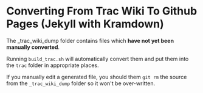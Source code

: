 # Converting From Trac Wiki To Github Pages (Jekyll with Kramdown)

The _trac_wiki_dump folder contains files which **have not yet been manually converted**.

Running `build_trac.sh` will automatically convert them and put them into the `trac` folder in appropriate places.

If you manually edit a generated file, you should them `git rm` the source from the `_trac_wiki_dump` folder so it won't be over-written.

